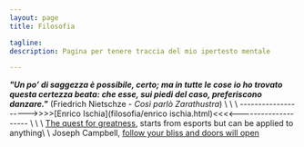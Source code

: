 ```yaml
---
layout: page
title: Filosofia

tagline:  
description: Pagina per tenere traccia del mio ipertesto mentale

---
```


__*"Un po’ di saggezza è possibile, certo; ma in tutte le cose io ho trovato questa certezza beata:
 che esse, sui piedi del caso, preferiscono danzare."*__  (Friedrich Nietschze - *Così parlò Zarathustra*)
\\
\\
\\
-------------------->>>>[Enrico Ischia](filosofia/enrico ischia.html)<<<<-------------------- \\
\\
\\
[The quest for greatness](https://youtu.be/3EcJvUseDXk), starts from esports but can be applied to anything\\
\\
Joseph Campbell, [follow your bliss and doors will open](https://youtu.be/cP1dnBONkG8)